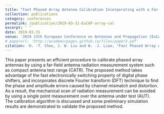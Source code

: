 ```yaml
---
title: "Fast Phased Array Antenna Calibration Incorporating with a Far-field Radiation Measurement System"
collection: publications
category: conferences
permalink: /publication/2019-03-31-EuCAP-array-cal
excerpt: ' '
date: 2019-03-31
venue: '2019 13th European Conference on Antennas and Propagation (EuCAP)'
# paperurl: 'http://academicpages.github.io/files/paper3.pdf'
citation: 'H. -T. Chou, J. W. Liu and W. -J. Liao, "Fast Phased Array Antenna Calibration Incorporating with a Far-field Radiation Measurement System," 2019 13th European Conference on Antennas and Propagation (EuCAP), Krakow, Poland, 2019, pp. 1-4.'
---
```


This paper presents an efficient procedure to calibrate phased array antennas by using a far-field antenna radiation measurement system such as compact antenna test range (CATR). The proposed method takes advantage of the fast electronically switching property of digital phase shifters, and incorporates discrete Fourier transform (DFT) technique to find the phase and amplitude errors caused by channel mismatch and distortion. As a result, the mechanical scan of radiation measurement can be avoided by using a single point measurement over the antenna under test (AUT). The calibration algorithm is discussed and some preliminary simulation results are demonstrated to validate the proposed method.
